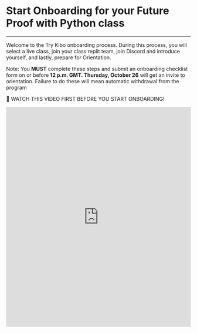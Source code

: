 # Start Onboarding for your Future Proof with Python class

---
Welcome to the Try Kibo onboarding process. During this process, you will select a live class, join your class replit team, join Discord and introduce yourself, and lastly, prepare for Orientation.


Note: You **MUST** complete these steps and submit an onboarding checklist form on or before **12 p.m. GMT. Thursday, October 26** will get an invite to orientation. Failure to do these will mean automatic withdrawal from the program


<aside>

🚨 WATCH THIS VIDEO FIRST BEFORE YOU START ONBOARDING!

</aside>
<div style="position: relative; height: 100%; width: 100%;">
  <iframe width="100%" height="600" src="https://www.youtube.com/embed/zAP2o31dWVI" frameborder="0" allow="accelerometer; autoplay; clipboard-write; encrypted-media; gyroscope; picture-in-picture; web-share" allowfullscreen></iframe>
</div>


## Sign up for a live class

This is a mandatory weekly Zoom class for problem-solving and learning with peers and an instructor. They are 90-minutes long, and will happen on Wednesdays and Thursdays

<aside>

📢 Select your preferred live class time by clicking on the link to register. You should **only sign up for one class!**

</aside>

>

| Time (in GMT) | | Day | Sign-up Link |
| --- | --- |
| 4:30pm GMT | Wednesdays | <a href="https://lu.ma/fpwp10-stanley-a" target="_blank"> Live class A</a> |
| 3:30pm GMT | Thursdays | <a href="https://lu.ma/fpwp10-stanley-b" target="_blank"> Live class B</a> |

>

## Join Replit team
<aside>

🛠️ During Try Kibo, you will write your code and submit in Replit. It has everything you need to build and run computer programs in Python

</aside>

You have already created a Replit account during the admissions challenge. Now, you need to join the Replit team so you will be able to access your work in class. To prepare to use Replit in class:

1. Go to [replit.com](https://replit.com)
2. Select "Log in" at the top right corner to login to your account
3. [Click this link](https://replit.com/teams/join/owybwnrmkykgiawoynfdqlktvpmroiar-tk10-fpwp) to join the Replit team for the class.


## Join Discord, introduce yourself, and submit the checklist form

Discord is our community platform. It's where you will communicate and connect with your peers and instructors. Once the program starts, all communication from the Kibo team will be through Discord, so joining is mandatory.

Here are the things that you must do as soon as you join Discord:
- Introduce yourself in the #introductions channel
- Update your Discord profile with your first name and last initial e.g., "Labake A", "Sydney W"
- Submit the onboarding checklist

### Join Try Kibo discord server

- If you already have a Discord account, [log in](https://discord.com/login). Otherwise, create an account and verify it via email. Check your spam folder if the email is not in your inbox
- Join the Kibo School Discord server: **[https://discord.gg/MwnzVFbFGC](https://discord.gg/MwnzVFbFGC).**
- As you join the discord server, follow the steps until you submit the onboarding checklist


We’re excited to see you at Orientation! Only those who submit the checklist form on or before **12 p.m. GMT. Thursday, October 26** will get an invite to the mandatory orientation.

---
### Orientation date: Friday, 27th October from 3 - 5:30pm GMT. Mark your calendar 
